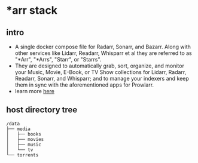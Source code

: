 # \*arr stack

## intro

- A single docker compose file for Radarr, Sonarr, and Bazarr.
  Along with other services like Lidarr, Readarr, Whisparr et al they are referred
  to as "*Arr", "*Arrs", "Starr", or "Starrs".
- They are designed to automatically grab, sort, organize, and monitor your
  Music, Movie, E-Book, or TV Show collections for Lidarr, Radarr, Readarr,
  Sonarr, and Whisparr; and to manage your indexers and keep them in sync with
  the aforementioned apps for Prowlarr.
- learn more [here](https://wiki.servarr.com/)

## host directory tree

```tree
/data
├── media
│   ├── books
│   ├── movies
│   ├── music
│   └── tv
└── torrents
```

